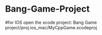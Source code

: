 # Bang-Game-Project
#for IOS open the xcode project: Bang Game project/proj.ios_mac/MyCppGame.xcodeproj
